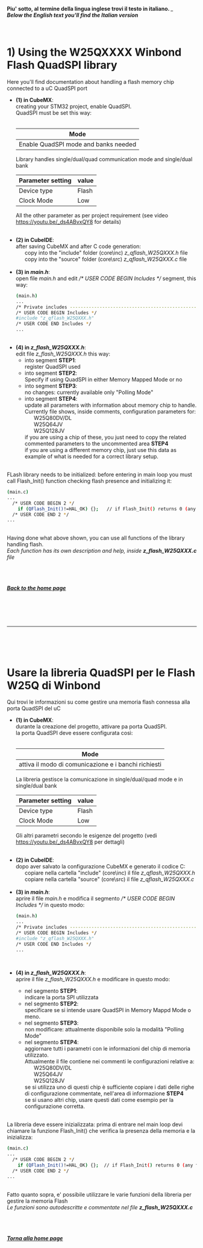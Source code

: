 **Piu' sotto, al termine della lingua inglese trovi il testo in italiano. </i>**_
_**<br>Below the English text you'll find the Italian version</i>**_
<br>
<br>
<br>

# 1) Using the W25QXXXX Winbond Flash QuadSPI library
Here you'll find documentation about handling a flash memory chip connected to a uC QuadSPI port
<ul>
<li><b>(1)	in CubeMX</b>:<br>
creating your STM32 project, enable QuadSPI.<br>
QuadSPI must be set this way:<br><br>

|Mode|
|---|
|Enable QuadSPI mode and banks needed|

Library handles single/dual/quad communication mode and single/dual bank

|Parameter setting|value|
|---|---|
|Device type|Flash|
|Clock Mode|Low|

All the other parameter as per project requirement (see video https://youtu.be/_ds4ABvxQY8 for details)

</li>
<br>
<li>
<b>(2)	in CubeIDE</b>:<br>
after saving CubeMX and after C code generation:<br>
<ul>
copy into the "include" folder (core\inc) <i>z_qflash_W25QXXX.h</i> file<br>
copy into the "source" folder (core\src) <i>z_qflash_W25QXXX.c</i> file <br>
</ul>
</li>
<br>
<li>
<b>(3)	in <i>main.h</i></b>:<br>
open file <i>main.h</i>
and edit <i>/* USER CODE BEGIN Includes */</i> segment, this way:
<br>

```sh
(main.h)
...
/* Private includes ----------------------------------------------------------*/
/* USER CODE BEGIN Includes */
#include "z_qflash_W25QXXX.h"
/* USER CODE END Includes */
...
```
<br>
</li>
<li>
<b>(4)	in <i>z_flash_W25QXXX.h</i></b>:<br>
edit file <i>z_flash_W25QXXX.h</i> this way:<br>
<ul>
<li>
	into segment <b>STEP1</b>:<br>
		register QuadSPI used<br>
<li>
	into segment <b>STEP2</b>:<br>
        Specify if using QuadSPI in either Memory Mapped Mode or no<br>
<li>
    into segment <b>STEP3</b>:<br>
        no changes: currently available only "Polling Mode"<br>
<li>
    into segment <b>STEP4</b>:<br>
        update all parameters with information about memory chip to handle.<br>
        Currently file shows, inside comments, configuration parameters for:<br>
<ul>
            W25Q80DV/DL<br>
            W25Q64JV<br>
            W25Q128JV<br>
</ul>
        if you are using a chip of these, you just need to copy the related commented parameters to the uncommented area <b>STEP4</b><br>
		if you are using a different memory chip, just use this data as example of what is needed for a correct library setup.<br>
<br>
</ul>
</li>
</ul>
FLash library needs to be initialized: before entering in main loop you must call Flash_Init() function checking flash presence and initializing it:<br>

```sh
(main.c)
...
  /* USER CODE BEGIN 2 */
 	if (QFlash_Init()!=HAL_OK) {};   // if Flash_Init() returns 0 (any flash error) do not proceed
  /* USER CODE END 2 */
...
```

<br>
Having done what above shown, you can use all functions of the library handling flash.<br>
<i>Each function has its own description and help, inside <b>z_flash_W25QXXX.c</b> file</i><br>
<br>
<br><i><b>
<br>

[Back to the home page](../.)

</b></i><br>


<br>
<br>

---
<br>
<br>
<br>




# Usare la libreria QuadSPI per le Flash W25Q di Winbond 
Qui trovi le informazioni su come gestire una memoria flash connessa alla porta QuadSPI del uC
<ul>
<li><b>(1)	in CubeMX</b>:<br>
durante la creazione del progetto, attivare pa porta QuadSPI.<br>
la porta QuadSPI deve essere configurata così:<br><br>

|Mode|
|---|
|attiva il modo di comunicazione e i banchi richiesti|

La libreria gestisce la comunicazione in single/dual/quad mode e in single/dual bank

|Parameter setting|value|
|---|---|
|Device type|Flash|
|Clock Mode|Low|

Gli altri parametri secondo le esigenze del progetto (vedi https://youtu.be/_ds4ABvxQY8 per dettagli)

</li>
<br>
<li>
<b>(2)	in CubeIDE</b>:<br>
dopo aver salvato la configurazione CubeMX e generato il codice C:<br>
<ul>
copiare nella cartella "include" (core\inc) il file <i>z_qflash_W25QXXX.h</i><br>
copiare nella cartella "source" (core\src) il file <i>z_qflash_W25QXXX.c</i><br>
</ul>
</li>
<br>
<li>
<b>(3)	in <i>main.h</i></b>:<br>
aprire il file <i>main.h</i>
e modifica il segmento <i>/* USER CODE BEGIN Includes */</i> in questo modo:
<br>

```sh
(main.h)
...
/* Private includes ----------------------------------------------------------*/
/* USER CODE BEGIN Includes */
#include "z_qflash_W25QXXX.h"
/* USER CODE END Includes */
...
```
<br>
</li>
<li>

<b>(4)	in <i>z_flash_W25QXXX.h</i></b>:<br>
aprire il file <i>z_flash_W25QXXX.h</i> e modificare in questo modo:<br>
<ul>
<li>
	nel segmento <b>STEP1</b>:<br>
		indicare la porta SPI utilizzata<br>
<li>
	nel segmento <b>STEP2</b>:<br>
        specificare se si intende usare QuadSPI in Memory Mappd Mode o meno.<br>
<li>
    nel segmento <b>STEP3</b>:<br>
        non modificare: attualmente disponibile solo la modalità "Polling Mode"<br>
<li>
    nel segmento <b>STEP4</b>:<br>
        aggiornare tutti i parametri con le informazioni del chip di memoria utilizzato.<br>
        Attualmente il file contiene nei commenti le configurazioni relative a:<br>
<ul>
            W25Q80DV/DL<br>
            W25Q64JV<br>
            W25Q128JV<br>
</ul>
        se si utilizza uno di questi chip è sufficiente copiare i dati delle righe di configurazione commentate, nell'area di informazione <b>STEP4</b><br>
		se si usano altri chip, usare questi dati come esempio per la configurazione corretta.<br>
<br>
</ul>
</li>
</ul>
La libreria deve essere inizializzata: prima di entrare nel main loop devi chiamare la funzione Flash_Init() che verifica la presenza della memoria e la inizializza:<br>

```sh
(main.c)
...
  /* USER CODE BEGIN 2 */
 	if (QFlash_Init()!=HAL_OK) {};  // if Flash_Init() returns 0 (any flash error) do not proceed
  /* USER CODE END 2 */
...
```

<br>
Fatto quanto sopra, e' possibile utilizzare le varie funzioni della libreria per gestire la memoria Flash<br>
<i>Le funzioni sono autodescritte e commentate nel file <b>z_flash_W25QXXX.c</b></i><br>

<br>
<br><i><b>
<br>

[Torna alla home page](../.)

</b></i><br>

<br>
